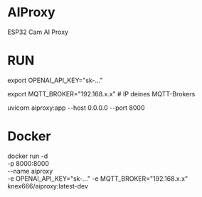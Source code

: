 # AIProxy
ESP32 Cam AI Proxy

# RUN

export OPENAI_API_KEY="sk-..."

export MQTT_BROKER="192.168.x.x"   # IP deines MQTT-Brokers

uvicorn aiproxy:app --host 0.0.0.0 --port 8000

# Docker
docker run -d \
  -p 8000:8000 \
  --name aiproxy \
  -e OPENAI_API_KEY="sk-..."
  -e MQTT_BROKER="192.168.x.x" 
  knex666/aiproxy:latest-dev

